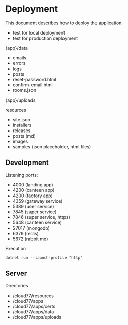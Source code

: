 # Deployment

This document describes how to deploy the application.

+ test for local deployment
+ test for production deployment

{app}/data

+ emails
+ errors
+ logs
+ posts
+ reset-password.html
+ confirm-email.html
+ rooms.json

{app}/uploads

resources

+ site.json
+ installers
+ releases
+ posts (md)
+ images
+ samples (json placeholder, html files)

## Development

Listening ports:

+ 4000 (landing app)
+ 4200 (canteen app)
+ 4200 (factory app)
+ 4359 (gateway service)
+ 5389 (user service)
+ 7845 (super service)
+ 7846 (super service, https)
+ 5648 (canteen service)
+ 27017 (mongodb)
+ 6379 (redis)
+ 5672 (rabbit mq)

Execution

```shell
dotnet run --launch-profile "http"
```

## Server

Directories

+ /cloud77/resources
+ /cloud77/apps
+ /cloud77/apps/certs
+ /cloud77/apps/data
+ /cloud77/apps/uploads
